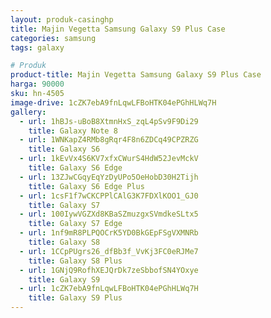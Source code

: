 ```yaml
---
layout: produk-casinghp
title: Majin Vegetta Samsung Galaxy S9 Plus Case
categories: samsung
tags: galaxy

# Produk
product-title: Majin Vegetta Samsung Galaxy S9 Plus Case
harga: 90000
sku: hn-4505
image-drive: 1cZK7ebA9fnLqwLFBoHTK04ePGhHLWq7H
gallery:
  - url: 1hBJs-uBoB8XtmnHxS_zqL4pSv9F9Di29
    title: Galaxy Note 8
  - url: 1WNKapZ4RMb8gRqr4F8n6ZDCq49CPZRZG
    title: Galaxy S6
  - url: 1kEvVx4S6KV7xfxCWurS4HdW52JevMckV
    title: Galaxy S6 Edge
  - url: 13ZJwCGqyEqYzDyUPo5OeHobD30H2Tijh
    title: Galaxy S6 Edge Plus
  - url: 1csF1f7wCKCPPlCAlG3K7FDXlKOO1_GJ0
    title: Galaxy S7
  - url: 100IywVGZXd8KBaSZmuzgxSVmdkeSLtx5
    title: Galaxy S7 Edge
  - url: 1nf9mR8PLPQOCrK5YD0BkGEpFSgVXMNRb
    title: Galaxy S8
  - url: 1CCpPUgrs26_dfBb3f_VvKj3FC0eRJMe7
    title: Galaxy S8 Plus
  - url: 1GNjQ9RofhXEJQrDk7zeSbbofSN4YOxye
    title: Galaxy S9
  - url: 1cZK7ebA9fnLqwLFBoHTK04ePGhHLWq7H
    title: Galaxy S9 Plus
---
```

